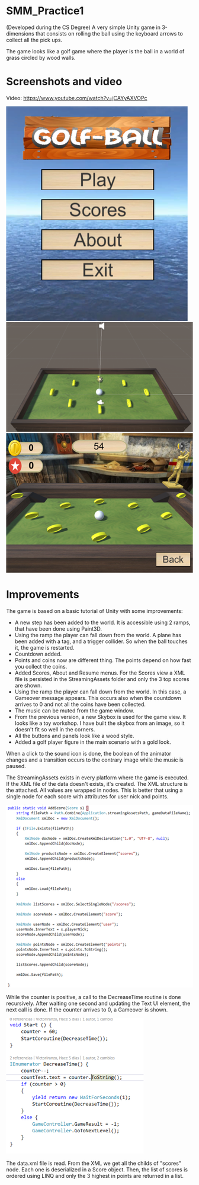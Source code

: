# SMM_Practice1
(Developed during the CS Degree) A very simple Unity game in 3-dimensions that consists on rolling the ball using the keyboard arrows to collect all the pick ups.

The game looks like a golf game where the player is the ball in a world of grass circled by wood walls. 

# Screenshots and video
Video: https://www.youtube.com/watch?v=jCAYyAXVOPc

![](images/menu.png)
![](images/first.png)
![](images/game.png)

# Improvements
The game is based on a basic tutorial of Unity with some improvements:

- A new step has been added to the world. It is accessible using 2 ramps, that have been done using Paint3D.
- Using the ramp the player can fall down from the world. A plane has been added with a tag, and a trigger collider. So when the ball touches it, the game is restarted.
- Countdown added.
- Points and coins now are different thing. The points depend on how fast you collect the coins.
- Added Scores, About and Resume menus. For the Scores view a XML file is persisted in the StreamingAssets folder and only the 3 top scores are shown.
- Using the ramp the player can fall down from the world. In this case, a Gameover message appears. This occurs also when the countdown arrives to 0 and not all the coins have been collected.
- The music can be muted from the game window.
- From the previous version, a new Skybox is used for the game view. It looks like a toy workshop. I have built the skybox from an image, so it doesn't fit so well in the corners.
- All the buttons and panels look like a wood style.
- Added a golf player figure in the main scenario with a gold look.

When a click to the sound icon is done, the boolean of the animator changes and a transition occurs to the contrary image while the music is paused.

The StreamingAssets exists in every platform where the game is executed. If the XML file of the data doesn't exists, it's created. The XML structure is the attached. All values are wrapped in nodes. This is better that using a single node for each score with attributes for user nick and points.

![](images/scores.png)

While the counter is positive, a call to the DecreaseTime routine is done recursively. After waiting one second and updating the Text UI element, the next call is done. If the counter arrives to 0, a Gameover is shown.

![](images/start.png)

The data.xml file is read. From the XML we get all the childs of "scores" node. Each one is deserialized in a Score object. Then, the list of scores is ordered using LINQ and only the 3 highest in points are returned in a list.
